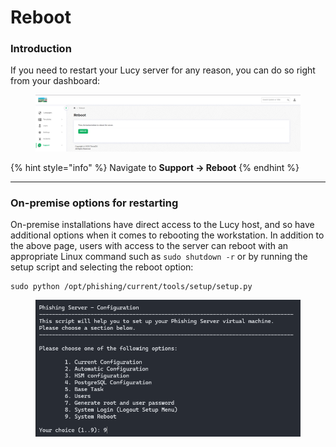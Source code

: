 # Reboot

### Introduction

If you need to restart your Lucy server for any reason, you can do so right from your dashboard:

<figure><img src="../../.gitbook/assets/image (843).png" alt=""><figcaption></figcaption></figure>

{% hint style="info" %}
Navigate to **Support -> Reboot**
{% endhint %}

***

### On-premise options for restarting

On-premise installations have direct access to the Lucy host, and so have additional options when it comes to rebooting the workstation. In addition to the above page, users with access to the server can reboot with an appropriate Linux command such as `sudo shutdown -r` or by running the setup script and selecting the reboot option:

```
sudo python /opt/phishing/current/tools/setup/setup.py
```

<figure><img src="../../.gitbook/assets/image (847).png" alt=""><figcaption></figcaption></figure>
